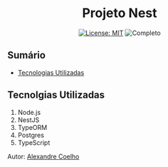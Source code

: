
<h1 align="center"> Projeto Nest </h1>

<div align="center">

<a href="https://github.com/coelhoalexandre/projeto-alura-nest/blob/main/LICENSE" target="_blank"><img src="https://img.shields.io/badge/License-MIT-yellow.svg" alt="License: MIT"></a> <img src="https://img.shields.io/badge/Completo-lightgreen.svg" alt="Completo">

</div>

## Sumário
- [Tecnologias Utilizadas](#tecnolgias-utilizadas)

## Tecnolgias Utilizadas

1. Node.js
2. NestJS
3. TypeORM
4. Postgres
5. TypeScript

Autor: [Alexandre Coelho](https://github.com/coelhoalexandre)
